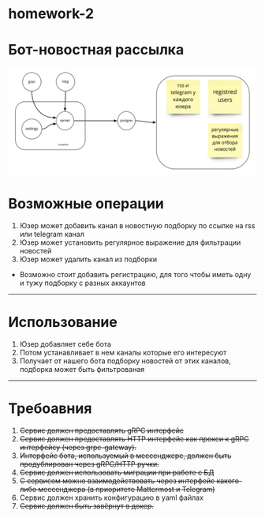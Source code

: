 # homework-2

# Бот-новостная рассылка

[//]: # (Бот позволяет агрегировать информацию из нескольких источников &#40;минимум 2&#41;, типа RSS и Telegram каналы, после чего формирует единую новостную ленту для пользователя.)
[//]: # (Необходимые возможности:)
[//]: # (Регистрация в боте)
[//]: # (Добавление новых источников)
[//]: # (Подкписка и отписка пользователя от источников)
[//]: # (Поиск новостей по заданным ключевым словам &#40;по регуляркам&#41;)

![](docs/diagram.jpg)

# Возможные операции

1. Юзер может добавить канал в новостную подборку по ссылке на rss или telegram канал
2. Юзер может установить регулярное выражение для фильтрации новостей
3. Юзер может удалить канал из подборки
* Возможно стоит добавить регистрацию, для того чтобы иметь одну и тужу подборку с разных аккаунтов 

---

# Использование

1. Юзер добавляет себе бота
2. Потом устанавливает в нем каналы которые его интересуют
3. Получает от нашего бота подборку новостей от этих каналов, подборка может быть фильтрованая

---

# Требоавния

1. ~~Сервис должен предоставлять gRPC интерфейс~~
2. ~~Сервис должен предоставлять HTTP интерфейс как прокси к gRPC интерфейсу (через grpc-gateway).~~
3. ~~Интерфейс бота, используемый в мессенджере, должен быть продублирован через gRPC/HTTP ручки.~~
4. ~~Сервис должен использовать миграции при работе с БД~~
5. ~~С сервисом можно взаимодействовать через интерфейс какого-либо мессенджера (в приоритете Mattermost и Telegram)~~
6. Сервис должен хранить конфигурацию в yaml файлах
7. ~~Сервис должен быть завёрнут в докер.~~